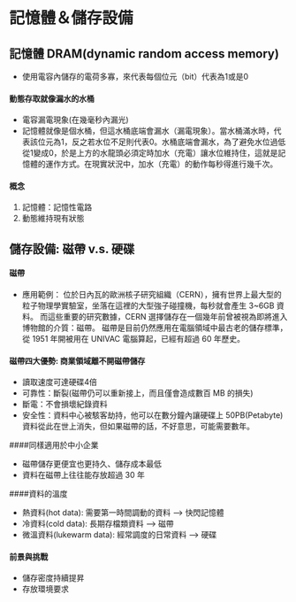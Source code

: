 # 記憶體＆儲存設備

## 記憶體 DRAM(dynamic random access memory)

* 使用電容內儲存的電荷多寡，來代表每個位元（bit）代表為1或是0

#### 動態存取就像漏水的水桶

* 電容漏電現象(在幾毫秒內漏光)
* 記憶體就像是個水桶，但這水桶底端會漏水（漏電現象）。當水桶滿水時，代表該位元為1，反之若水位不足則代表0。水桶底端會漏水，為了避免水位過低從1變成0，於是上方的水龍頭必須定時加水（充電）讓水位維持住，這就是記憶體的運作方式。在現實狀況中，加水（充電）的動作每秒得進行幾千次。

#### 概念
1. 記憶體：記憶性電路
2. 動態維持現有狀態


## 儲存設備: 磁帶 v.s. 硬碟

#### 磁帶

* 應用範例：
位於日內瓦的歐洲核子研究組織（CERN），擁有世界上最大型的粒子物理學實驗室，坐落在這裡的大型強子碰撞機，每秒就會產生 3~6GB 資料。
而這些重要的研究數據，CERN 選擇儲存在一個幾年前曾被視為即將進入博物館的介質：磁帶。
磁帶是目前仍然應用在電腦領域中最古老的儲存標準，從 1951 年開被用在 UNIVAC 電腦算起，已經有超過 60 年歷史。

#### 磁帶四大優勢: 商業領域離不開磁帶儲存

* 讀取速度可達硬碟4倍
* 可靠性：斷裂(磁帶仍可以重新接上，而且僅會造成數百 MB 的損失)
* 斷電：不會損壞紀錄資料
* 安全性：資料中心被駭客劫持，他可以在數分鐘內讓硬碟上 50PB(Petabyte) 資料從此在世上消失，但如果磁帶的話，不好意思，可能需要數年。

####同樣適用於中小企業

* 磁帶儲存更便宜也更持久、儲存成本最低
* 資料在磁帶上往往能存放超過 30 年

####資料的溫度

* 熱資料(hot data): 需要第一時間調動的資料 --> 快閃記憶體
* 冷資料(cold data): 長期存檔類資料 --> 磁帶
* 微溫資料(lukewarm data): 經常調度的日常資料 --> 硬碟

#### 前景與挑戰

* 儲存密度持續提昇
* 存放環境要求
 
